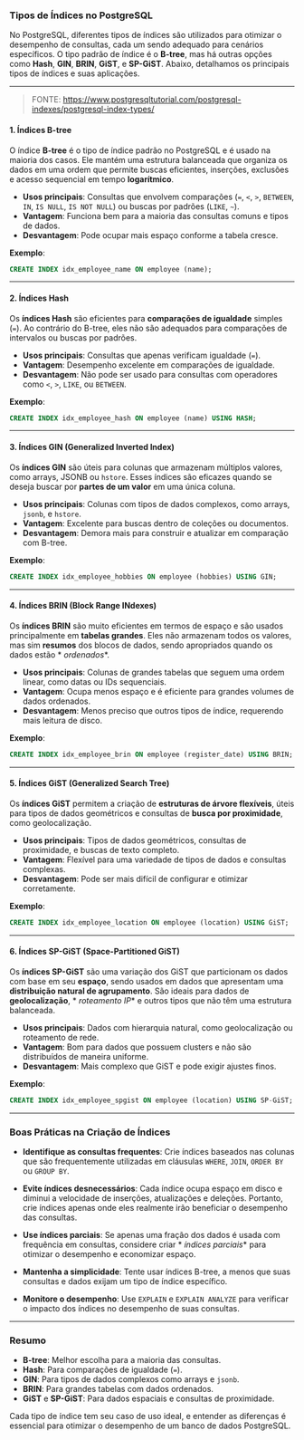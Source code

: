 ### Tipos de Índices no PostgreSQL

No PostgreSQL, diferentes tipos de índices são utilizados para otimizar o desempenho de consultas, cada um sendo
adequado para cenários específicos. O tipo padrão de índice é o **B-tree**, mas há outras opções como **Hash**, **GIN**,
**BRIN**, **GiST**, e **SP-GiST**. Abaixo, detalhamos os principais tipos de índices e suas aplicações.

---
> FONTE: https://www.postgresqltutorial.com/postgresql-indexes/postgresql-index-types/


#### **1. Índices B-tree**

O índice **B-tree** é o tipo de índice padrão no PostgreSQL e é usado na maioria dos casos. Ele mantém uma estrutura
balanceada que organiza os dados em uma ordem que permite buscas eficientes, inserções, exclusões e acesso sequencial em
tempo **logarítmico**.

- **Usos principais**: Consultas que envolvem comparações (`=`, `<`, `>`, `BETWEEN`, `IN`, `IS NULL`, `IS NOT NULL`) ou
  buscas por padrões (`LIKE`, `~`).
- **Vantagem**: Funciona bem para a maioria das consultas comuns e tipos de dados.
- **Desvantagem**: Pode ocupar mais espaço conforme a tabela cresce.

**Exemplo**:

```sql
CREATE INDEX idx_employee_name ON employee (name);
```

---

#### **2. Índices Hash**

Os **índices Hash** são eficientes para **comparações de igualdade** simples (`=`). Ao contrário do B-tree, eles não são
adequados para comparações de intervalos ou buscas por padrões.

- **Usos principais**: Consultas que apenas verificam igualdade (`=`).
- **Vantagem**: Desempenho excelente em comparações de igualdade.
- **Desvantagem**: Não pode ser usado para consultas com operadores como `<`, `>`, `LIKE`, ou `BETWEEN`.

**Exemplo**:

```sql
CREATE INDEX idx_employee_hash ON employee (name) USING HASH;
```

---

#### **3. Índices GIN (Generalized Inverted Index)**

Os **índices GIN** são úteis para colunas que armazenam múltiplos valores, como arrays, JSONB ou `hstore`. Esses índices
são eficazes quando se deseja buscar por **partes de um valor** em uma única coluna.

- **Usos principais**: Colunas com tipos de dados complexos, como arrays, `jsonb`, e `hstore`.
- **Vantagem**: Excelente para buscas dentro de coleções ou documentos.
- **Desvantagem**: Demora mais para construir e atualizar em comparação com B-tree.

**Exemplo**:

```sql
CREATE INDEX idx_employee_hobbies ON employee (hobbies) USING GIN;
```

---

#### **4. Índices BRIN (Block Range INdexes)**

Os **índices BRIN** são muito eficientes em termos de espaço e são usados principalmente em **tabelas grandes**. Eles
não armazenam todos os valores, mas sim **resumos** dos blocos de dados, sendo apropriados quando os dados estão *
*ordenados**.

- **Usos principais**: Colunas de grandes tabelas que seguem uma ordem linear, como datas ou IDs sequenciais.
- **Vantagem**: Ocupa menos espaço e é eficiente para grandes volumes de dados ordenados.
- **Desvantagem**: Menos preciso que outros tipos de índice, requerendo mais leitura de disco.

**Exemplo**:

```sql
CREATE INDEX idx_employee_brin ON employee (register_date) USING BRIN;
```

---

#### **5. Índices GiST (Generalized Search Tree)**

Os **índices GiST** permitem a criação de **estruturas de árvore flexíveis**, úteis para tipos de dados geométricos e
consultas de **busca por proximidade**, como geolocalização.

- **Usos principais**: Tipos de dados geométricos, consultas de proximidade, e buscas de texto completo.
- **Vantagem**: Flexível para uma variedade de tipos de dados e consultas complexas.
- **Desvantagem**: Pode ser mais difícil de configurar e otimizar corretamente.

**Exemplo**:

```sql
CREATE INDEX idx_employee_location ON employee (location) USING GiST;
```

---

#### **6. Índices SP-GiST (Space-Partitioned GiST)**

Os **índices SP-GiST** são uma variação dos GiST que particionam os dados com base em seu **espaço**, sendo usados em
dados que apresentam uma **distribuição natural de agrupamento**. São ideais para dados de **geolocalização**, *
*roteamento IP** e outros tipos que não têm uma estrutura balanceada.

- **Usos principais**: Dados com hierarquia natural, como geolocalização ou roteamento de rede.
- **Vantagem**: Bom para dados que possuem clusters e não são distribuídos de maneira uniforme.
- **Desvantagem**: Mais complexo que GiST e pode exigir ajustes finos.

**Exemplo**:

```sql
CREATE INDEX idx_employee_spgist ON employee (location) USING SP-GiST;
```

---

### **Boas Práticas na Criação de Índices**

- **Identifique as consultas frequentes**: Crie índices baseados nas colunas que são frequentemente utilizadas em
  cláusulas `WHERE`, `JOIN`, `ORDER BY` ou `GROUP BY`.

- **Evite índices desnecessários**: Cada índice ocupa espaço em disco e diminui a velocidade de inserções, atualizações
  e deleções. Portanto, crie índices apenas onde eles realmente irão beneficiar o desempenho das consultas.

- **Use índices parciais**: Se apenas uma fração dos dados é usada com frequência em consultas, considere criar *
  *índices parciais** para otimizar o desempenho e economizar espaço.

- **Mantenha a simplicidade**: Tente usar índices B-tree, a menos que suas consultas e dados exijam um tipo de índice
  específico.

- **Monitore o desempenho**: Use `EXPLAIN` e `EXPLAIN ANALYZE` para verificar o impacto dos índices no desempenho de
  suas consultas.

---

### Resumo

- **B-tree**: Melhor escolha para a maioria das consultas.
- **Hash**: Para comparações de igualdade (`=`).
- **GIN**: Para tipos de dados complexos como arrays e `jsonb`.
- **BRIN**: Para grandes tabelas com dados ordenados.
- **GiST** e **SP-GiST**: Para dados espaciais e consultas de proximidade.

Cada tipo de índice tem seu caso de uso ideal, e entender as diferenças é essencial para otimizar o desempenho de um
banco de dados PostgreSQL.